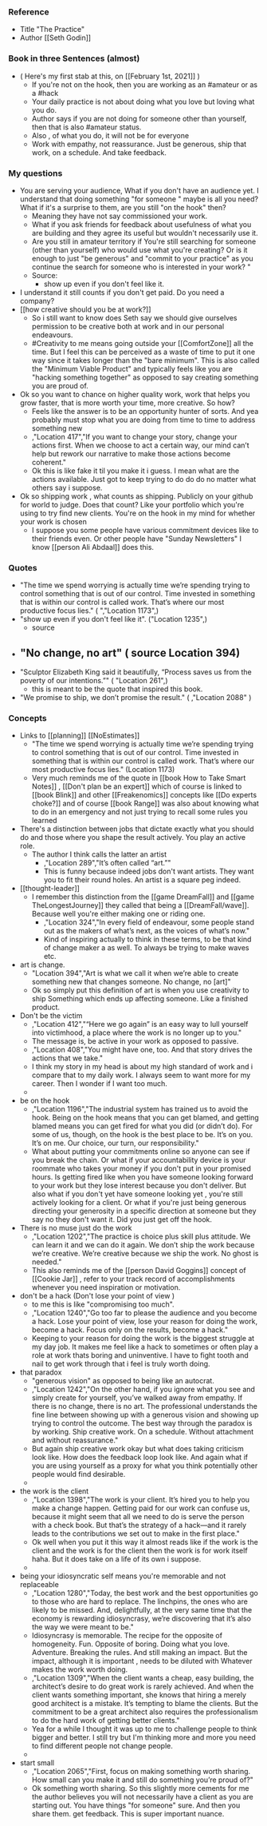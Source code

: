 

### Reference
* Title "The Practice"
* Author [[Seth Godin]]

### Book in three Sentences (almost)
* ( Here's my first stab at this, on  [[February 1st, 2021]] )
    * If you're not on the hook, then you are working as an #amateur or as a #hack
    * Your daily practice is not about doing what you love but loving what you do.
    * Author says if you are not doing for someone other than yourself, then that is also #amateur status.
    * Also , of what you do, it will not be for everyone
    * Work with empathy, not  reassurance. Just be generous, ship that work, on a schedule. And take feedback.

### My questions
* You are serving your audience, What if you don't have an audience yet. I understand that doing something "for someone " maybe is all you need? What if it's a surprise to them, are you still "on the hook" then?
    * Meaning they have not say commissioned your work.
    * What if you ask friends for feedback about usefulness of what you are building and they agree its useful but wouldn't necessarily use it.
    * Are you still in amateur territory if You're still searching for someone (other than yourself) who would use what you're creating? Or is it enough to just "be generous" and "commit to your practice" as you continue the search for someone who is interested in your work? "
    * Source:
        * show up even if you don't feel like it.
*  I understand it still counts if you don't get paid. Do you need a company?  
* [[how creative should you be at work?]]
    * So i still want to know does Seth say we should give ourselves permission to be creative both at work and in our personal endeavours.
    * #Creativity to me means going outside your [[ComfortZone]] all the time. But I feel this can be perceived as a waste of time to put it one way since it takes longer than the "bare minimum". This is also called the "Minimum Viable Product" and typically feels like you are "hacking something together" as opposed to say creating something you are proud of.
* Ok so you want to chance on higher quality work, work that helps you grow faster, that is more worth your time, more creative. So how?
    * Feels like the answer is to be an opportunity hunter of sorts. And yea probably must stop what you are doing from time to time to address something new
    * ,"Location 417","If you want to change your story, change your actions first. When we choose to act a certain way, our mind can’t help but rework our narrative to make those actions become coherent."
    * Ok this is like fake it til you make it i guess. I mean what are the actions available. Just got to keep trying to do do do no matter what others say i suppose.
* Ok so shipping work , what counts as shipping. Publicly on your github for world to judge. Does that count? Like your portfolio which you're using to try find new clients. You're on the hook in my mind for whether your work is chosen
    * I suppose you some people have various commitment devices like to their friends even. Or other people have "Sunday Newsletters" I know [[person Ali Abdaal]] does this.

### Quotes
* "The time we spend worrying is actually time we’re spending trying to control something that is out of our control. Time invested in something that is within our control is called work. That’s where our most productive focus lies."  ( ","Location 1173",)
* "show up even if you don't feel like it".  ("Location 1235",)
    * source
* "No change, no art"  ( source Location 394)
    -
* "Sculptor Elizabeth King said it beautifully, “Process saves us from the poverty of our intentions.”" ( "Location 261",)
    * this is meant to be the quote that inspired this book.
* "We promise to ship, we don’t promise the result."  ( ,"Location 2088" )

### Concepts
* Links to [[planning]] [[NoEstimates]]
    * "The time we spend worrying is actually time we’re spending trying to control something that is out of our control. Time invested in something that is within our control is called work. That’s where our most productive focus lies."  (Location 1173)
    * Very much reminds me of the quote in [[book How to Take Smart Notes]] , [[Don't plan be an expert]] which of course is linked to [[book Blink]] and other [[Freakenomics]] concepts like [[Do experts choke?]] and of course [[book Range]] was also about knowing what to do in an emergency and not just trying to recall some rules you learned
* There's a distinction between jobs that dictate exactly what you should do and  those where you shape the result actively. You play an active role.
    * The author I think calls the latter an artist
        * ,"Location 289","It’s often called “art.”"
        * This is funny because indeed jobs don't want artists. They want you to fit their round holes. An artist is a square peg indeed.
* [[thought-leader]]
    * I remember this distinction from the [[game DreamFall]] and [[game TheLongestJourney]] they called that being a [[DreamFall/wave]]. Because well you're either making one or riding one.
        * ,"Location 324","In every field of endeavour, some people stand out as the makers of what’s next, as the voices of what’s now."
        * Kind of inspiring actually to think in these terms, to be that kind of change maker a as well. To always be trying to make waves etc.
* art is change.
    * "Location 394","Art is what we call it when we’re able to create something new that changes someone. No change, no [art]"
    * Ok so simply put this definition of art is when you use creativity to ship Something which ends up affecting someone. Like a finished product.
* Don't be the victim
    * ,"Location 412","“Here we go again” is an easy way to lull yourself into victimhood, a place where the work is no longer up to you."
    * The message is, be active in your work as opposed to passive.
    * ,"Location 408","You might have one, too. And that story drives the actions that we take."
    * I think my story in my head is about my high standard of work and i compare that to my daily work. I always seem to want more for my career. Then I wonder if I want too much.
    -
* be on the hook
    * ,"Location 1196","The industrial system has trained us to avoid the hook. Being on the hook means that you can get blamed, and getting blamed means you can get fired for what you did (or didn’t do). For some of us, though, on the hook is the best place to be. It’s on you. It’s on me. Our choice, our turn, our responsibility."
    * What about putting your commitments online so anyone can see if you break the chain. Or what if your accountability device is your roommate who takes your money if you don't put in your promised hours. Is getting fired like when you have someone looking forward to your work but they lose interest because you don't deliver. But also what if you don't yet have someone looking yet , you're still actively looking for a client. Or what if you're just being generous directing your generosity in a specific direction at someone but they say no they don't want it. Did you just get off the hook.
* There is no muse just do the work
    * ,"Location 1202","The practice is choice plus skill plus attitude. We can learn it and we can do it again. We don’t ship the work because we’re creative. We’re creative because we ship the work. No ghost is needed."
    * This also reminds me of the [[person David Goggins]] concept of [[Cookie Jar]] , refer to your track record of accomplishments whenever you need inspiration or motivation.
* don't be a hack  (Don't lose your point of view )
    * to me this is like "compromising too much".
    * ,"Location 1240","Go too far to please the audience and you become a hack. Lose your point of view, lose your reason for doing the work, become a hack. Focus only on the results, become a hack."
    * Keeping to your reason for doing the work is the biggest struggle at my day job. It makes me feel like a hack to sometimes or often play a role at work thats boring and uninventive. I have to fight tooth and nail to get work through that i feel is truly worth doing.
* that paradox
    * "generous vision" as opposed to being like an autocrat.
    * ,"Location 1242","On the other hand, if you ignore what you see and simply create for yourself, you’ve walked away from empathy. If there is no change, there is no art. The professional understands the fine line between showing up with a generous vision and showing up trying to control the outcome. The best way through the paradox is by working. Ship creative work. On a schedule. Without attachment and without reassurance."
    * But again ship creative work okay but what does taking criticism look like. How does the feedback loop look like. And again what if you are using yourself as a proxy for what you think potentially other people would find desirable.
    -
* the work is the client
    * ,"Location 1398","The work is your client. It’s hired you to help you make a change happen. Getting paid for our work can confuse us, because it might seem that all we need to do is serve the person with a check book. But that’s the strategy of a hack—and it rarely leads to the contributions we set out to make in the first place."
    * Ok well when you put it this way it almost reads like if the work is the client and the work is for the client then the work is for work itself haha. But it does take on a life of its own i suppose.
    -
* being your idiosyncratic self means you're memorable and not replaceable
    * ,"Location 1280","Today, the best work and the best opportunities go to those who are hard to replace. The linchpins, the ones who are likely to be missed. And, delightfully, at the very same time that the economy is rewarding idiosyncrasy, we’re discovering that it’s also the way we were meant to be."
    * Idiosyncrasy is memorable. The recipe for the opposite of homogeneity. Fun. Opposite of boring. Doing what you love. Adventure. Breaking the rules. And still making an impact. But the impact, although it is important , needs to be diluted with Whatever makes the work worth doing.
    * ,"Location 1309","When the client wants a cheap, easy building, the architect’s desire to do great work is rarely achieved. And when the client wants something important, she knows that hiring a merely good architect is a mistake. It’s tempting to blame the clients. But the commitment to be a great architect also requires the professionalism to do the hard work of getting better clients."
    * Yea for a  while I thought it was up to me to challenge people to think bigger and better. I still try but I'm thinking more and more you need to find different people not change people.
    -
* start small
    * ,"Location 2065","First, focus on making something worth sharing. How small can you make it and still do something you’re proud of?"
    * Ok something worth sharing. So this slightly more cements for me the author believes you will not necessarily have a client as you are starting out. You have things "for someone" sure. And then you share them.  get feedback. This is super important nuance.
